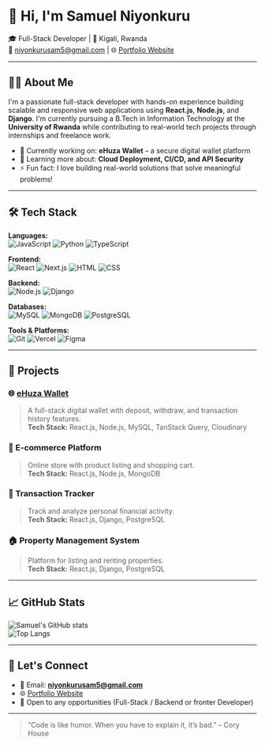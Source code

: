 # 👋 Hi, I'm Samuel Niyonkuru

🎓 Full-Stack Developer | 📍 Kigali, Rwanda  
📧 niyonkurusam5@gmail.com | 🌐 [Portfolio Website](https://samuelniyonkuru.onrender.com/portifolio)

---

## 🧑‍💻 About Me

I'm a passionate full-stack developer with hands-on experience building scalable and responsive web applications using **React.js**, **Node.js**, and **Django**. I'm currently pursuing a B.Tech in Information Technology at the **University of Rwanda** while contributing to real-world tech projects through internships and freelance work.

- 🔭 Currently working on: **eHuza Wallet** – a secure digital wallet platform  
- 🌱 Learning more about: **Cloud Deployment, CI/CD, and API Security**  
- ⚡ Fun fact: I love building real-world solutions that solve meaningful problems!

---

## 🛠️ Tech Stack

**Languages:**  
![JavaScript](https://img.shields.io/badge/-JavaScript-F7DF1E?style=flat&logo=javascript&logoColor=000) ![Python](https://img.shields.io/badge/-Python-3776AB?style=flat&logo=python&logoColor=fff) ![TypeScript](https://img.shields.io/badge/-TypeScript-007ACC?style=flat&logo=typescript&logoColor=fff)

**Frontend:**  
![React](https://img.shields.io/badge/-React-61DAFB?style=flat&logo=react&logoColor=000) ![Next.js](https://img.shields.io/badge/-Next.js-000?style=flat&logo=nextdotjs&logoColor=fff) ![HTML](https://img.shields.io/badge/-HTML5-E34F26?style=flat&logo=html5&logoColor=fff) ![CSS](https://img.shields.io/badge/-CSS3-1572B6?style=flat&logo=css3&logoColor=fff)

**Backend:**  
![Node.js](https://img.shields.io/badge/-Node.js-339933?style=flat&logo=nodedotjs&logoColor=fff) ![Django](https://img.shields.io/badge/-Django-092E20?style=flat&logo=django&logoColor=fff)

**Databases:**  
![MySQL](https://img.shields.io/badge/-MySQL-4479A1?style=flat&logo=mysql&logoColor=fff) ![MongoDB](https://img.shields.io/badge/-MongoDB-47A248?style=flat&logo=mongodb&logoColor=fff) ![PostgreSQL](https://img.shields.io/badge/-PostgreSQL-336791?style=flat&logo=postgresql&logoColor=fff)

**Tools & Platforms:**  
![Git](https://img.shields.io/badge/-Git-F05032?style=flat&logo=git&logoColor=fff) ![Vercel](https://img.shields.io/badge/-Vercel-000?style=flat&logo=vercel&logoColor=fff) ![Figma](https://img.shields.io/badge/-Figma-F24E1E?style=flat&logo=figma&logoColor=fff)

---

## 🚀 Projects

### 🌐 [eHuza Wallet](https://github.com/niyonkuru2/eHuza-wallet)
> A full-stack digital wallet with deposit, withdraw, and transaction history features.  
**Tech Stack:** React.js, Node.js, MySQL, TanStack Query, Cloudinary  

### 🛒 E-commerce Platform
> Online store with product listing and shopping cart.  
**Tech Stack:** React.js, Node.js, MongoDB

### 🧾 Transaction Tracker
> Track and analyze personal financial activity.  
**Tech Stack:** React.js, Django, PostgreSQL

### 🏠 Property Management System
> Platform for listing and renting properties.  
**Tech Stack:** React.js, Django, PostgreSQL

---

## 📈 GitHub Stats

![Samuel's GitHub stats](https://github-readme-stats.vercel.app/api?username=niyonkuru2&show_icons=true&theme=react)  
![Top Langs](https://github-readme-stats.vercel.app/api/top-langs/?username=niyonkuru2&layout=compact&theme=react)

---

## 🤝 Let's Connect

- 💬 Email: **niyonkurusam5@gmail.com**
- 🌐 [Portfolio Website](https://samuelniyonkuru.onrender.com/portifolio)
- 💼 Open to any opportunities (Full-Stack / Backend or fronter Developer)

---

> “Code is like humor. When you have to explain it, it’s bad.” – Cory House
